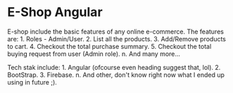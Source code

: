 # E-Shop Angular
E-shop include the basic features of any online e-commerce.
The features are:
	1. Roles - Admin/User.
	2. List all the products.
	3. Add/Remove products to cart.
	4. Checkout the total purchase summary.
	5. Checkout the total buying request from user (Admin role).
	n. And many more...

Tech stak include:
	1. Angular (ofcourse even heading suggest that, lol).
	2. BootStrap.
	3. Firebase.
	n. And other, don't know right now what I ended up using in future ;).